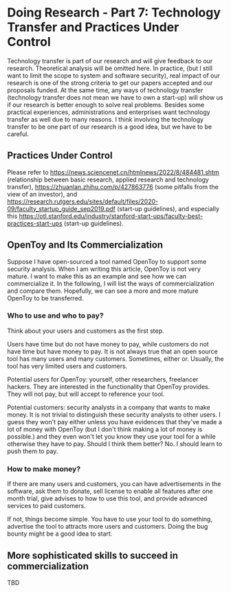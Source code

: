 # Doing Research - Part 7: Technology Transfer and Practices Under Control

<!-- more -->

Technology transfer is part of our research and will give feedback to our
research. Theoretical analysis will be omitted here. In practice, (but I still
want to limit the scope to system and software security), real impact of our
research is one of the strong criteria to get our papers accepted and our
proposals funded. At the same time, any ways of technology transfer (technology
transfer does not mean we have to own a start-up) will show us if our research
is better enough to solve real problems. Besides some practical experiences,
administrations and enterprises want technology transfer as well due to many
reasons. I think involving the technology transfer to be one part of our
research is a good idea, but we have to be careful.

## Practices Under Control

Please refer to https://news.sciencenet.cn/htmlnews/2022/8/484481.shtm
(relationship between basic research, applied research and technology transfer),
https://zhuanlan.zhihu.com/p/427863776 (some pitfalls from the view of an
investor), and 
https://research.rutgers.edu/sites/default/files/2020-09/faculty_startup_guide_sep2019.pdf
(start-up guidelines), and especially this
https://otl.stanford.edu/industry/stanford-start-ups/faculty-best-practices-start-ups
(start-up guidelines).

## OpenToy and Its Commercialization 

Suppose I have open-sourced a tool named OpenToy to support some security
analysis. When I am writing this article, OpenToy is not very mature. I want to
make this as an example and see how we can commercialize it. In the following, I
will list the ways of commercialization and compare them. Hopefully, we can see
a more and more mature OpenToy to be transferred.

### Who to use and who to pay?

Think about your users and customers as the first step.

Users have time but do not have money to pay, while customers do not have time
but have money to pay. It is not always true that an open source tool has many
users and many customers. Sometimes, either or. Usually, the tool has very
limited users and customers.

Potential users for OpenToy: yourself, other researchers, freelancer hackers.
They are interested in the functionality that OpenToy provides. They will not
pay, but will accept to reference your tool.

Potential customers: security analysts in a company that wants to make money.
It is not trivial to distinguish these security analysts to other users. I guess
they won't pay either unless you have evidences that they've made a lot of money
with OpenToy (but I don't think making a lot of money is possible.) and they
even won't let you know they use your tool for a while otherwise they have to
pay. Should I think them better? No. I should learn to push them to pay.

### How to make money?

If there are many users and customers, you can have advertisements in the
software, ask them to donate, sell license to enable all features after one
month trial, give advises to how to use this tool, and provide advanced services
to paid customers.

If not, things become simple. You have to use your tool to do something,
advertise the tool to attracts more users and customers. Doing the bug bounty
might be a good idea to start.

## More sophisticated skills to succeed in commercialization

TBD
